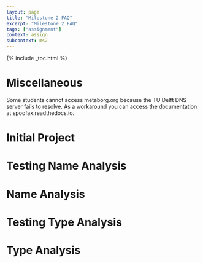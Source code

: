 ```yaml
---
layout: page
title: "Milestone 2 FAQ"
excerpt: "Milestone 2 FAQ"
tags: ["assignment"]
context: assign
subcontext: ms2
---
```


{% include _toc.html %}

# Miscellaneous

Some students cannot access metaborg.org because the TU Delft DNS server fails to resolve. As a workaround you can access the documentation at spoofax.readthedocs.io.

# Initial Project

# Testing Name Analysis

# Name Analysis

# Testing Type Analysis

# Type Analysis
